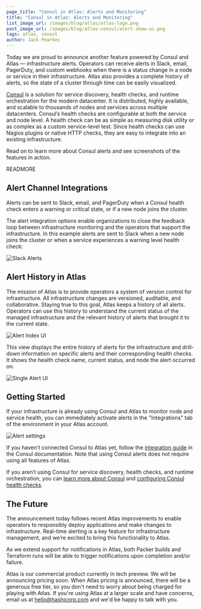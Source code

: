 ```yaml
---
page_title: "Consul in Atlas: Alerts and Monitoring"
title: "Consul in Atlas: Alerts and Monitoring"
list_image_url: /images/blog/atlas/atlas-logo.png
post_image_url: /images/blog/atlas-consul/alert-show-ui.png
tags: atlas, consul
author: Jack Pearkes
---
```


Today we are proud to announce another feature powered by Consul and Atlas — infrastructure alerts. Operators can receive alerts in Slack, email, PagerDuty, and custom webhooks when there is a status change in a node or service in their infrastructure. Atlas also provides a complete history of alerts, so the state of a cluster through time can be easily visualized.

[Consul](https://consul.io) is a solution for service discovery, health checks, and runtime orchestration for the modern datacenter. It is distributed, highly available, and scalable to thousands of nodes and services across multiple datacenters. Consul’s health checks are configurable at both the service and node level. A health check can be as simple as measuring disk utility or as complex as a custom service-level test. Since health checks can use Nagios plugins or native HTTP checks, they are easy to integrate into an existing infrastructure.

Read on to learn more about Consul alerts and see screenshots of the features in action.

READMORE

## Alert Channel Integrations

Alerts can be sent to Slack, email, and PagerDuty when a Consul health check enters a warning or critical state, or if a new node joins the cluster.

The alert integration options enable organizations to close the feedback loop between infrastructure monitoring and the operators that support the infrastructure. In this example alerts are sent to Slack when a new node joins the cluster or when a service experiences a warning level health check:

![Slack Alerts](/images/blog/atlas-consul/slack.png)

## Alert History in Atlas

The mission of Atlas is to provide operators a system of version control for infrastructure. All infrastructure changes are versioned, auditable, and collaborative. Staying true to this goal, Atlas keeps a history of all alerts. Operators can use this history to understand the current status of the managed infrastructure and the relevant history of alerts that brought it to the current state.

![Alert Index UI](/images/blog/atlas-consul/alert-index-ui.png)

This view displays the entire history of alerts for the infrastructure
and drill-down information on specific alerts and their corresponding health checks. It shows
the health check name, current status, and node the alert occurred on.

![Single Alert UI](/images/blog/atlas-consul/alert-show-ui.png)

## Getting Started

If your infrastructure is already using Consul and Atlas to monitor node and service health, you can immediately activate alerts in the "Integrations" tab of the environment in your Atlas account.

![Alert settings](/images/blog/atlas-consul/alert-settings.png)

If you haven't connected Consul to Atlas yet, follow the [integration guide](https://consul.io/docs/guides/atlas.html) in the Consul documentation. Note that using Consul alerts does not require using all features of Atlas.

If you aren’t using Consul for service discovery, health checks, and runtime orchestration, you can [learn more about Consul](https://consul.io) and [configuring Consul health checks](https://consul.io/docs/agent/checks.html).

## The Future

The announcement today follows recent Atlas improvements to enable operators to responsibly deploy applications and make changes to infrastructure. Real-time alerting is a key feature for infrastructure management, and we’re excited to bring this functionality to Atlas.

As we extend support for notifications in Atlas, both Packer builds and Terraform runs will be able to trigger notifications upon completion and/or failure.

Atlas is our commercial product currently in tech preview. We will be announcing pricing soon. When Atlas pricing is announced, there will be a generous free tier, so you don't need to worry about being charged for playing with Atlas. If you're using Atlas at a larger scale and have concerns, email us at <a href="mailto:hello@hashicorp.com">hello@hashicorp.com</a> and we'd be happy to talk with you.
